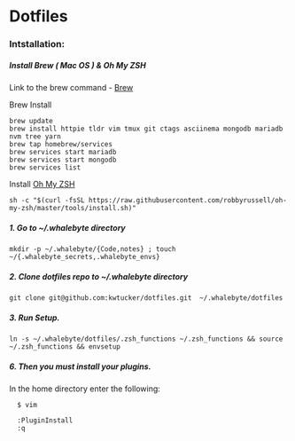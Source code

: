 # Dotfiles

### Intstallation:

##### Install Brew ( Mac OS ) & Oh My ZSH

Link to the brew command - [Brew](https://brew.sh/)

Brew Install

```
brew update
brew install httpie tldr vim tmux git ctags asciinema mongodb mariadb nvm tree yarn
brew tap homebrew/services
brew services start mariadb
brew services start mongodb
brew services list
```

Install [Oh My ZSH](https://github.com/robbyrussell/oh-my-zsh)

```
sh -c "$(curl -fsSL https://raw.githubusercontent.com/robbyrussell/oh-my-zsh/master/tools/install.sh)"
```

##### 1. Go to ~/.whalebyte directory

```
mkdir -p ~/.whalebyte/{Code,notes} ; touch ~/{.whalebyte_secrets,.whalebyte_envs}
```

##### 2. Clone dotfiles repo to ~/.whalebyte directory

```
git clone git@github.com:kwtucker/dotfiles.git  ~/.whalebyte/dotfiles
```

##### 3. Run Setup.

```
ln -s ~/.whalebyte/dotfiles/.zsh_functions ~/.zsh_functions && source ~/.zsh_functions && envsetup
```

##### 6. Then you must install your plugins.

In the home directory enter the following:

```shell
  $ vim

  :PluginInstall
  :q
```
